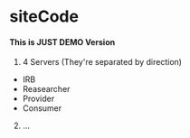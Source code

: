 # siteCode

#### This is JUST DEMO Version

1. 4 Servers (They're separated by direction)

- IRB
- Reasearcher
- Provider
- Consumer

2. ...

